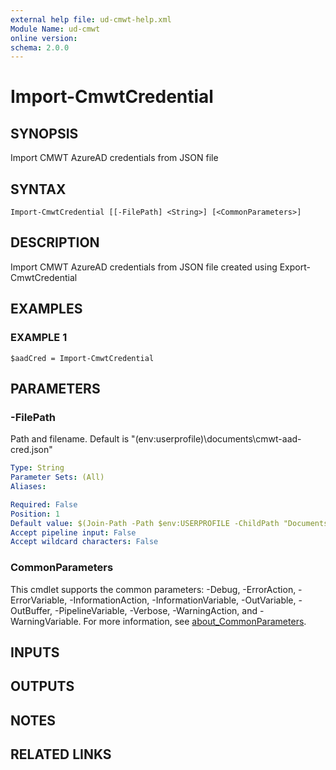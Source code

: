 ```yaml
---
external help file: ud-cmwt-help.xml
Module Name: ud-cmwt
online version:
schema: 2.0.0
---
```


# Import-CmwtCredential

## SYNOPSIS
Import CMWT AzureAD credentials from JSON file

## SYNTAX

```
Import-CmwtCredential [[-FilePath] <String>] [<CommonParameters>]
```

## DESCRIPTION
Import CMWT AzureAD credentials from JSON file created using Export-CmwtCredential

## EXAMPLES

### EXAMPLE 1
```
$aadCred = Import-CmwtCredential
```

## PARAMETERS

### -FilePath
Path and filename.
Default is "$($env:userprofile)\documents\cmwt-aad-cred.json"

```yaml
Type: String
Parameter Sets: (All)
Aliases:

Required: False
Position: 1
Default value: $(Join-Path -Path $env:USERPROFILE -ChildPath "Documents\cmwt-aad-cred.json")
Accept pipeline input: False
Accept wildcard characters: False
```

### CommonParameters
This cmdlet supports the common parameters: -Debug, -ErrorAction, -ErrorVariable, -InformationAction, -InformationVariable, -OutVariable, -OutBuffer, -PipelineVariable, -Verbose, -WarningAction, and -WarningVariable. For more information, see [about_CommonParameters](http://go.microsoft.com/fwlink/?LinkID=113216).

## INPUTS

## OUTPUTS

## NOTES

## RELATED LINKS
